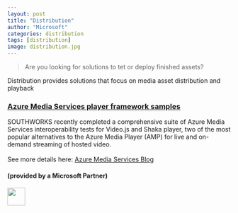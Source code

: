 ```yaml
---
layout: post
title: "Distribution"
author: "Microsoft"
categories: distribution
tags: [distribution]
image: distribution.jpg
---
```


>Are you looking for solutions to tet or deploy finished assets?

Distribution provides solutions that focus on media asset distribution and playback

<div class="partnertitlebox">
<h3><a href="https://github.com/Azure-Samples/media-services-3rdparty-player-samples">Azure Media Services player framework samples</a></h3>
</div>
<div class ="textbox">
SOUTHWORKS recently completed a comprehensive suite of Azure Media Services interoperability tests for Video.js and Shaka player, two of the most popular alternatives to the Azure Media Player (AMP) for live and on-demand streaming of hosted video.
<br><br>
See more details here: <a href="https://techcommunity.microsoft.com/t5/azure-media-services/azure-media-services-github-for-3rd-party-player-framework/ba-p/1527751">Azure Media Services Blog</a>

<br>
<h4>(provided by a Microsoft Partner)</h4>
</div>
<div class="bottombox"><img src="{{ site.github.url }}/assets/img/javascript.png" height="40" width="40" /></div>

<p>
<br>
<p>

